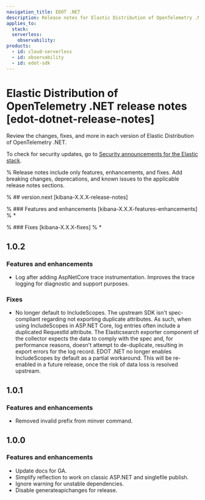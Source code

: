 ```yaml
---
navigation_title: EDOT .NET
description: Release notes for Elastic Distribution of OpenTelemetry .NET.
applies_to:
  stack:
  serverless:
    observability:
products:
  - id: cloud-serverless
  - id: observability
  - id: edot-sdk
---
```


# Elastic Distribution of OpenTelemetry .NET release notes [edot-dotnet-release-notes]

Review the changes, fixes, and more in each version of Elastic Distribution of OpenTelemetry .NET.

To check for security updates, go to [Security announcements for the Elastic stack](https://discuss.elastic.co/c/announcements/security-announcements/31).

% Release notes include only features, enhancements, and fixes. Add breaking changes, deprecations, and known issues to the applicable release notes sections.

% ## version.next [kibana-X.X.X-release-notes]

% ### Features and enhancements [kibana-X.X.X-features-enhancements]
% *

% ### Fixes [kibana-X.X.X-fixes]
% *

## 1.0.2

### Features and enhancements

- Log after adding AspNetCore trace instrumentation. Improves the trace logging for diagnostic and support purposes.

### Fixes 

- No longer default to IncludeScopes. The upstream SDK isn't spec-compliant regarding not exporting duplicate attributes. As such, when using IncludeScopes in ASP.NET Core, log entries often include a duplicated RequestId attribute. The Elasticsearch exporter component of the collector expects the data to comply with the spec and, for performance reasons, doesn't attempt to de-duplicate, resulting in export errors for the log record. EDOT .NET no longer enables IncludeScopes by default as a partial workaround. This will be re-enabled in a future release, once the risk of data loss is resolved upstream.

## 1.0.1

### Features and enhancements

- Removed invalid prefix from minver command.

## 1.0.0

### Features and enhancements

- Update docs for GA.
- Simplify reflection to work on classic ASP.NET and singlefile publish.
- Ignore warning for unstable dependencies.
- Disable generateapichanges for release.